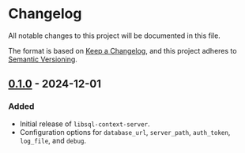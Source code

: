 # Changelog

All notable changes to this project will be documented in this file.

The format is based on [Keep a Changelog](https://keepachangelog.com/en/1.1.0/),
and this project adheres to [Semantic Versioning](https://semver.org/spec/v2.0.0.html).

## [0.1.0] - 2024-12-01

### Added

- Initial release of `libsql-context-server`.
- Configuration options for `database_url`, `server_path`, `auth_token`, `log_file`, and `debug`.

[0.1.0]: https://github.com/nicholasq/libsql-context-server/releases/tag/v0.1.0

